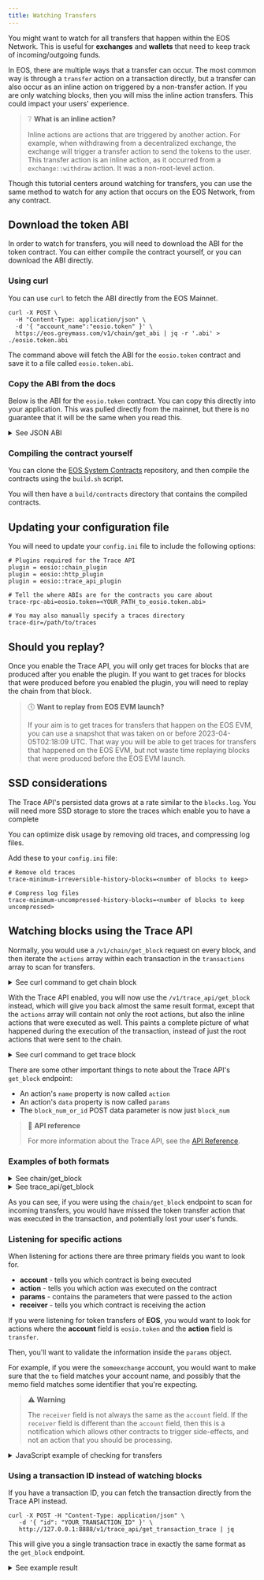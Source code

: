 ```yaml
---
title: Watching Transfers
---
```


You might want to watch for all transfers that happen within the EOS Network. This is useful for **exchanges** and 
**wallets** that need to keep track of incoming/outgoing funds.

In EOS, there are multiple ways that a transfer can occur. The most common way is through a `transfer` action on a transaction
directly, but a transfer can also occur as an inline action on triggered by a non-transfer action. If you are only
watching blocks, then you will miss the inline action transfers. This could impact your users' experience.

> ❔ **What is an inline action?**
>
> Inline actions are actions that are triggered by another action. For example, when withdrawing from a decentralized 
> exchange, the exchange will trigger a transfer action to send the tokens to the user. This transfer action is an inline
> action, as it occurred from a `exchange::withdraw` action. It was a non-root-level action.

Though this tutorial centers around watching for transfers, you can use the same method to watch for any action that
occurs on the EOS Network, from any contract.

## Download the token ABI

In order to watch for transfers, you will need to download the ABI for the token contract. You can either compile the 
contract yourself, or you can download the ABI directly.

### Using curl

You can use `curl` to fetch the ABI directly from the EOS Mainnet.

```shell
curl -X POST \
  -H "Content-Type: application/json" \
  -d '{ "account_name":"eosio.token" }' \
  https://eos.greymass.com/v1/chain/get_abi | jq -r '.abi' > ./eosio.token.abi
```

The command above will fetch the ABI for the `eosio.token` contract and save it to a file called `eosio.token.abi`.

### Copy the ABI from the docs

Below is the ABI for the `eosio.token` contract. You can copy this directly into your application.
This was pulled directly from the mainnet, but there is no guarantee that it will be the same when you
read this.

<details>
    <summary>See JSON ABI</summary>

```json
{
  "version": "eosio::abi/1.1",
  "types": [],
  "structs": [
    {
      "name": "account",
      "base": "",
      "fields": [
        {
          "name": "balance",
          "type": "asset"
        }
      ]
    },
    {
      "name": "close",
      "base": "",
      "fields": [
        {
          "name": "owner",
          "type": "name"
        },
        {
          "name": "symbol",
          "type": "symbol"
        }
      ]
    },
    {
      "name": "create",
      "base": "",
      "fields": [
        {
          "name": "issuer",
          "type": "name"
        },
        {
          "name": "maximum_supply",
          "type": "asset"
        }
      ]
    },
    {
      "name": "currency_stats",
      "base": "",
      "fields": [
        {
          "name": "supply",
          "type": "asset"
        },
        {
          "name": "max_supply",
          "type": "asset"
        },
        {
          "name": "issuer",
          "type": "name"
        }
      ]
    },
    {
      "name": "issue",
      "base": "",
      "fields": [
        {
          "name": "to",
          "type": "name"
        },
        {
          "name": "quantity",
          "type": "asset"
        },
        {
          "name": "memo",
          "type": "string"
        }
      ]
    },
    {
      "name": "open",
      "base": "",
      "fields": [
        {
          "name": "owner",
          "type": "name"
        },
        {
          "name": "symbol",
          "type": "symbol"
        },
        {
          "name": "ram_payer",
          "type": "name"
        }
      ]
    },
    {
      "name": "retire",
      "base": "",
      "fields": [
        {
          "name": "quantity",
          "type": "asset"
        },
        {
          "name": "memo",
          "type": "string"
        }
      ]
    },
    {
      "name": "transfer",
      "base": "",
      "fields": [
        {
          "name": "from",
          "type": "name"
        },
        {
          "name": "to",
          "type": "name"
        },
        {
          "name": "quantity",
          "type": "asset"
        },
        {
          "name": "memo",
          "type": "string"
        }
      ]
    }
  ],
  "actions": [
    {
      "name": "close",
      "type": "close",
      "ricardian_contract": "---\nspec_version: \"0.2.0\"\ntitle: Close Token Balance\nsummary: 'Close {{nowrap owner}}’s zero quantity balance'\nicon: https://raw.githubusercontent.com/cryptokylin/eosio.contracts/v1.7.0/contracts/icons/token.png#207ff68b0406eaa56618b08bda81d6a0954543f36adc328ab3065f31a5c5d654\n---\n\n{{owner}} agrees to close their zero quantity balance for the {{symbol_to_symbol_code symbol}} token.\n\nRAM will be refunded to the RAM payer of the {{symbol_to_symbol_code symbol}} token balance for {{owner}}."
    },
    {
      "name": "create",
      "type": "create",
      "ricardian_contract": "---\nspec_version: \"0.2.0\"\ntitle: Create New Token\nsummary: 'Create a new token'\nicon: https://raw.githubusercontent.com/cryptokylin/eosio.contracts/v1.7.0/contracts/icons/token.png#207ff68b0406eaa56618b08bda81d6a0954543f36adc328ab3065f31a5c5d654\n---\n\n{{$action.account}} agrees to create a new token with symbol {{asset_to_symbol_code maximum_supply}} to be managed by {{issuer}}.\n\nThis action will not result any any tokens being issued into circulation.\n\n{{issuer}} will be allowed to issue tokens into circulation, up to a maximum supply of {{maximum_supply}}.\n\nRAM will deducted from {{$action.account}}’s resources to create the necessary records."
    },
    {
      "name": "issue",
      "type": "issue",
      "ricardian_contract": "---\nspec_version: \"0.2.0\"\ntitle: Issue Tokens into Circulation\nsummary: 'Issue {{nowrap quantity}} into circulation and transfer into {{nowrap to}}’s account'\nicon: https://raw.githubusercontent.com/cryptokylin/eosio.contracts/v1.7.0/contracts/icons/token.png#207ff68b0406eaa56618b08bda81d6a0954543f36adc328ab3065f31a5c5d654\n---\n\nThe token manager agrees to issue {{quantity}} into circulation, and transfer it into {{to}}’s account.\n\n{{#if memo}}There is a memo attached to the transfer stating:\n{{memo}}\n{{/if}}\n\nIf {{to}} does not have a balance for {{asset_to_symbol_code quantity}}, or the token manager does not have a balance for {{asset_to_symbol_code quantity}}, the token manager will be designated as the RAM payer of the {{asset_to_symbol_code quantity}} token balance for {{to}}. As a result, RAM will be deducted from the token manager’s resources to create the necessary records.\n\nThis action does not allow the total quantity to exceed the max allowed supply of the token."
    },
    {
      "name": "open",
      "type": "open",
      "ricardian_contract": "---\nspec_version: \"0.2.0\"\ntitle: Open Token Balance\nsummary: 'Open a zero quantity balance for {{nowrap owner}}'\nicon: https://raw.githubusercontent.com/cryptokylin/eosio.contracts/v1.7.0/contracts/icons/token.png#207ff68b0406eaa56618b08bda81d6a0954543f36adc328ab3065f31a5c5d654\n---\n\n{{ram_payer}} agrees to establish a zero quantity balance for {{owner}} for the {{symbol_to_symbol_code symbol}} token.\n\nIf {{owner}} does not have a balance for {{symbol_to_symbol_code symbol}}, {{ram_payer}} will be designated as the RAM payer of the {{symbol_to_symbol_code symbol}} token balance for {{owner}}. As a result, RAM will be deducted from {{ram_payer}}’s resources to create the necessary records."
    },
    {
      "name": "retire",
      "type": "retire",
      "ricardian_contract": "---\nspec_version: \"0.2.0\"\ntitle: Remove Tokens from Circulation\nsummary: 'Remove {{nowrap quantity}} from circulation'\nicon: https://raw.githubusercontent.com/cryptokylin/eosio.contracts/v1.7.0/contracts/icons/token.png#207ff68b0406eaa56618b08bda81d6a0954543f36adc328ab3065f31a5c5d654\n---\n\nThe token manager agrees to remove {{quantity}} from circulation, taken from their own account.\n\n{{#if memo}} There is a memo attached to the action stating:\n{{memo}}\n{{/if}}"
    },
    {
      "name": "transfer",
      "type": "transfer",
      "ricardian_contract": "---\nspec_version: \"0.2.0\"\ntitle: Transfer Tokens\nsummary: 'Send {{nowrap quantity}} from {{nowrap from}} to {{nowrap to}}'\nicon: https://raw.githubusercontent.com/cryptokylin/eosio.contracts/v1.7.0/contracts/icons/transfer.png#5dfad0df72772ee1ccc155e670c1d124f5c5122f1d5027565df38b418042d1dd\n---\n\n{{from}} agrees to send {{quantity}} to {{to}}.\n\n{{#if memo}}There is a memo attached to the transfer stating:\n{{memo}}\n{{/if}}\n\nIf {{from}} is not already the RAM payer of their {{asset_to_symbol_code quantity}} token balance, {{from}} will be designated as such. As a result, RAM will be deducted from {{from}}’s resources to refund the original RAM payer.\n\nIf {{to}} does not have a balance for {{asset_to_symbol_code quantity}}, {{from}} will be designated as the RAM payer of the {{asset_to_symbol_code quantity}} token balance for {{to}}. As a result, RAM will be deducted from {{from}}’s resources to create the necessary records."
    }
  ],
  "tables": [
    {
      "name": "accounts",
      "index_type": "i64",
      "key_names": [],
      "key_types": [],
      "type": "account"
    },
    {
      "name": "stat",
      "index_type": "i64",
      "key_names": [],
      "key_types": [],
      "type": "currency_stats"
    }
  ],
  "ricardian_clauses": [],
  "error_messages": [],
  "abi_extensions": [],
  "variants": [],
  "action_results": []
}
```

</details>

### Compiling the contract yourself

You can clone the [EOS System Contracts](https://github.com/eosnetworkfoundation/eos-system-contracts/) repository,
and then compile the contracts using the `build.sh` script.

You will then have a `build/contracts` directory that contains the compiled contracts.

## Updating your configuration file

You will need to update your `config.ini` file to include the following options:

```shell
# Plugins required for the Trace API
plugin = eosio::chain_plugin
plugin = eosio::http_plugin
plugin = eosio::trace_api_plugin

# Tell the where ABIs are for the contracts you care about 
trace-rpc-abi=eosio.token=<YOUR_PATH_to_eosio.token.abi>

# You may also manually specify a traces directory
trace-dir=/path/to/traces
```

## Should you replay?

Once you enable the Trace API, you will only get traces for blocks that are produced after you enable the plugin. 
If you want to get traces for blocks that were produced before you enabled the plugin, you will need to replay the chain
from that block.

> 🕔 **Want to replay from EOS EVM launch?**
> 
> If your aim is to get traces for transfers that happen on the EOS EVM, you can use a snapshot that was taken on or before
> 2023-04-05T02:18:09 UTC. That way you will be able to get traces for transfers that happened on the EOS EVM, but not 
> waste time replaying blocks that were produced before the EOS EVM launch.

## SSD considerations

The Trace API's persisted data grows at a rate similar to the `blocks.log`. You will need more SSD storage to store the
traces which enable you to have a complete 

You can optimize disk usage by removing old traces, and compressing log files.

Add these to your `config.ini` file:
```shell
# Remove old traces
trace-minimum-irreversible-history-blocks=<number of blocks to keep>

# Compress log files
trace-minimum-uncompressed-history-blocks=<number of blocks to keep uncompressed>
```

## Watching blocks using the Trace API

Normally, you would use a `/v1/chain/get_block` request on every block, and then iterate the `actions` array within each
transaction in the `transactions` array to scan for transfers.

<details>
    <summary>See curl command to get chain block</summary>

```shell
curl -X POST \
   -H "Content-Type: application/json" \
   -d '{ "block_num_or_id": 2 }' \
   http://127.0.0.1:8888/v1/chain/get_block | jq
```

</details>

With the Trace API enabled, you will now use the `/v1/trace_api/get_block` instead, which will give you back almost the same result format, 
except that the `actions` array will contain not only the root actions, but also the inline actions that were executed as well. 
This paints a complete picture of what happened during the execution of the transaction, instead of just the root actions that were sent to the chain.

<details>
    <summary>See curl command to get trace block</summary>

```shell
curl -X POST \
   -H "Content-Type: application/json" \
   -d '{ "block_num": 2 }' \
   http://127.0.0.1:8888/v1/trace_api/get_block | jq
```

</details>

There are some other important things to note about the Trace API's `get_block` endpoint:
- An action's `name` property is now called `action`
- An action's `data` property is now called `params`
- The `block_num_or_id` POST data parameter is now just `block_num`

> 📄 **API reference**
>
> For more information about the Trace API, see the [API Reference](https://docs.eosnetwork.com/apis/leap/latest/trace_api.api).


### Examples of both formats

<details>
    <summary>See chain/get_block</summary>

```json
{
  "timestamp": "2023-06-02T15:10:56.500",
  "producer": "eosio",
  "confirmed": 0,
  "previous": "000000140022c6320e45d8d390e686b6ce6148db4d602884be01776ad8d18c46",
  "transaction_mroot": "430716daff9428cf0327dd9fd08478295a4422bf303b13a74d88379a5e89ff5f",
  "action_mroot": "3ee0e97056c1c592ee755d9d26e178d810dba8c0af57410632fc0e7c4ac9f9a0",
  "schedule_version": 0,
  "new_producers": null,
  "producer_signature": "SIG_K1_KiSmFVmh498vHRj5rzWvFKo1zJDV2vUv5hfQVwpyj1GtYF1wSedAkJ2zihMWMjFWxqZmWVJZtW3wCFLBtAEDTSxjK7deQV",
  "transactions": [
    {
      "status": "executed",
      "cpu_usage_us": 192,
      "net_usage_words": 17,
      "trx": {
        "id": "1c073fe57292a253ea18cd7075c5420301038197806eeda51e94a33ce63be935",
        "signatures": [
          "SIG_K1_KVPDUxX5DbokbpYj9VgNZw3AZHu9HCLcH2CJbMhJuY2MfcufaLcaRz3KAwLJd12JkoR6r1EUN2XeTVjrDtorKFMiMwnd4f"
        ],
        "compression": "none",
        "packed_context_free_data": "",
        "context_free_data": [],
        "packed_trx": "9e067a641300ba187bdd00000000010000e82a01ea3055000000dcdcd4b2e3010000000000000e3d00000000a8ed3232270000000000000e3da08601000000000004454f5300000000a0d8340d75a524c50631323334353600",
        "transaction": {
          "expiration": "2023-06-02T15:11:26",
          "ref_block_num": 19,
          "ref_block_prefix": 3715831994,
          "max_net_usage_words": 0,
          "max_cpu_usage_ms": 0,
          "delay_sec": 0,
          "context_free_actions": [],
          "actions": [
            {
              "account": "eosio.dex",
              "name": "withdraw",
              "authorization": [
                {
                  "actor": "bob",
                  "permission": "active"
                }
              ],
              "data": {
                "account": "bob",
                "quantity": "10.0000 EOS",
                "to": "someexchange",
                "memo": "123456"
              },
              "hex_data": "0000000000000e3da08601000000000004454f5300000000a0d8340d75a524c506313233343536"
            }
          ]
        }
      }
    }
  ],
  "id": "000000157b7f9e05cf80f8861df6e6bda357230ed7c8a29409d5c5d823fc0a1f",
  "block_num": 21,
  "ref_block_prefix": 2264432847
}
```
</details>

<details>
    <summary>See trace_api/get_block</summary>

```json
{
  "id": "000000157b7f9e05cf80f8861df6e6bda357230ed7c8a29409d5c5d823fc0a1f",
  "number": 21,
  "previous_id": "000000140022c6320e45d8d390e686b6ce6148db4d602884be01776ad8d18c46",
  "status": "irreversible",
  "timestamp": "2023-06-02T15:10:56.500Z",
  "producer": "eosio",
  "transaction_mroot": "430716daff9428cf0327dd9fd08478295a4422bf303b13a74d88379a5e89ff5f",
  "action_mroot": "3ee0e97056c1c592ee755d9d26e178d810dba8c0af57410632fc0e7c4ac9f9a0",
  "schedule_version": 0,
  "transactions": [
    {
      "id": "2529fa879b6a4d7a75f892ab2ee9ace8c322355c2700c713b38c5b4aba023c2b",
      "block_num": 21,
      "block_time": "2023-06-02T15:10:56.500",
      "producer_block_id": null,
      "actions": [
        {
          "global_sequence": 50,
          "receiver": "eosio",
          "account": "eosio",
          "action": "onblock",
          "authorization": [
            {
              "account": "eosio",
              "permission": "active"
            }
          ],
          "data": "008619580000000000ea3055000000000013ce0c73faba187bdd5bce9432d8a5505b8da7a0a88a89d4c063d27b770000000000000000000000000000000000000000000000000000000000000000ceb2eeb65028c5680dfc06486faad42bfd7ff4c6e3b211058eff625d0d1f212f000000000000",
          "return_value": ""
        }
      ],
      "status": "executed",
      "cpu_usage_us": 100,
      "net_usage_words": 0,
      "signatures": [],
      "transaction_header": {
        "expiration": "2023-06-02T15:10:57",
        "ref_block_num": 20,
        "ref_block_prefix": 3554166030,
        "max_net_usage_words": 0,
        "max_cpu_usage_ms": 0,
        "delay_sec": 0
      }
    },
    {
      "id": "1c073fe57292a253ea18cd7075c5420301038197806eeda51e94a33ce63be935",
      "block_num": 21,
      "block_time": "2023-06-02T15:10:56.500",
      "producer_block_id": null,
      "actions": [
        {
          "global_sequence": 51,
          "receiver": "eosio.dex",
          "account": "eosio.dex",
          "action": "withdraw",
          "authorization": [
            {
              "account": "bob",
              "permission": "active"
            }
          ],
          "data": "0000000000000e3da08601000000000004454f5300000000a0d8340d75a524c506313233343536",
          "return_value": ""
        },
        {
          "global_sequence": 52,
          "receiver": "eosio.token",
          "account": "eosio.token",
          "action": "transfer",
          "authorization": [
            {
              "account": "eosio.dex",
              "permission": "active"
            }
          ],
          "data": "0000e82a01ea3055a0d8340d75a524c5a08601000000000004454f530000000006313233343536",
          "return_value": "",
          "params": {
            "from": "eosio.dex",
            "to": "someexchange",
            "quantity": "10.0000 EOS",
            "memo": "123456"
          }
        },
        {
          "global_sequence": 53,
          "receiver": "eosio.dex",
          "account": "eosio.token",
          "action": "transfer",
          "authorization": [
            {
              "account": "eosio.dex",
              "permission": "active"
            }
          ],
          "data": "0000e82a01ea3055a0d8340d75a524c5a08601000000000004454f530000000006313233343536",
          "return_value": "",
          "params": {
            "from": "eosio.dex",
            "to": "someexchange",
            "quantity": "10.0000 EOS",
            "memo": "123456"
          }
        },
        {
          "global_sequence": 54,
          "receiver": "someexchange",
          "account": "eosio.token",
          "action": "transfer",
          "authorization": [
            {
              "account": "eosio.dex",
              "permission": "active"
            }
          ],
          "data": "0000e82a01ea3055a0d8340d75a524c5a08601000000000004454f530000000006313233343536",
          "return_value": "",
          "params": {
            "from": "eosio.dex",
            "to": "someexchange",
            "quantity": "10.0000 EOS",
            "memo": "123456"
          }
        }
      ],
      "status": "executed",
      "cpu_usage_us": 192,
      "net_usage_words": 17,
      "signatures": [
        "SIG_K1_KVPDUxX5DbokbpYj9VgNZw3AZHu9HCLcH2CJbMhJuY2MfcufaLcaRz3KAwLJd12JkoR6r1EUN2XeTVjrDtorKFMiMwnd4f"
      ],
      "transaction_header": {
        "expiration": "2023-06-02T15:11:26",
        "ref_block_num": 19,
        "ref_block_prefix": 3715831994,
        "max_net_usage_words": 0,
        "max_cpu_usage_ms": 0,
        "delay_sec": 0
      }
    }
  ]
}

```
</details>

As you can see, if you were using the `chain/get_block` endpoint to scan for incoming transfers, you would have missed 
the token transfer action that was executed in the transaction, and potentially lost your user's funds.

### Listening for specific actions

When listening for actions there are three primary fields you want to look for. 

- **account** - tells you which contract is being executed
- **action** - tells you which action was executed on the contract
- **params** - contains the parameters that were passed to the action
- **receiver** - tells you which contract is receiving the action

If you were listening for token transfers of **EOS**, you would want to look for actions where the
**account** field is `eosio.token` and the **action** field is `transfer`.

Then, you'll want to validate the information inside the `params` object.

For example, if you were the `someexchange` account, you would want to make sure that the `to` field matches your account 
name, and possibly that the memo field matches some identifier that you're expecting.

> ⚠ **Warning**
> 
> The `receiver` field is not always the same as the `account` field. If the `receiver` field is different than the 
> `account` field, then this is a notification which allows other contracts to trigger side-effects, and not an action 
> that you should be processing.

<details>
    <summary>JavaScript example of checking for transfers</summary>

```javascript
const CONTRACT = "eosio.token";
const ACTION = "transfer";
const YOUR_ACCOUNT = "someexchange";

const result = await fetch('https://your.node/v1/trace_api/get_block', {
    method: 'POST',
    body: JSON.stringify({
        block_num: NEXT_BLOCK_NUM
    })
}).then(res => res.json())

for(let transaction of result.transactions) {
    for(let action of transaction.actions) {
        if(
            // This is the smart contract that is being executed
            action.account === CONTRACT
            // This is the action that is being executed
            && action.action === ACTION
            // This is the receiver of this action, if it is not the same as 
            // the contract account, then this is just a notification (DO NOT PROCESS)
            && action.receiver === action.account 
        ) {
            // We now know that this is a transfer action, and it is not 
            // a notification, so we can check the params
            if(action.params.to === YOUR_ACCOUNT) {
                
                // This transfer is for us, so we can do something with it
                const { quantity, memo } = action.params;
                // ... 
            }
        }
    }
}
```

</details>

### Using a transaction ID instead of watching blocks

If you have a transaction ID, you can fetch the transaction directly from the Trace API instead.

```shell
curl -X POST -H "Content-Type: application/json" \
   -d '{ "id": "YOUR_TRANSACTION_ID" }' \
   http://127.0.0.1:8888/v1/trace_api/get_transaction_trace | jq
```

This will give you a single transaction trace in exactly the same format as the `get_block` endpoint.

<details>
    <summary>See example result</summary>

```json
{
  "id": "d11dc29013e40c5f132b1ae507622eaba6ab01e1e3ac1ecc875b7a80fdc72233",
  "block_num": 21,
  "block_time": "2023-06-02T15:15:33.500",
  "producer_block_id": null,
  "actions": [
    {
      "global_sequence": 51,
      "receiver": "eosio.dex",
      "account": "eosio.dex",
      "action": "withdraw",
      "authorization": [
        {
          "account": "bob",
          "permission": "active"
        }
      ],
      "data": "0000000000000e3da08601000000000004454f530000000000a6823403ea305506313233343536",
      "return_value": ""
    },
    {
      "global_sequence": 52,
      "receiver": "eosio.token",
      "account": "eosio.token",
      "action": "transfer",
      "authorization": [
        {
          "account": "eosio.dex",
          "permission": "active"
        }
      ],
      "data": "0000e82a01ea305500a6823403ea3055a08601000000000004454f530000000006313233343536",
      "return_value": "",
      "params": {
        "from": "eosio.dex",
        "to": "eosio.token",
        "quantity": "10.0000 EOS",
        "memo": "123456"
      }
    },
    {
      "global_sequence": 53,
      "receiver": "eosio.dex",
      "account": "eosio.token",
      "action": "transfer",
      "authorization": [
        {
          "account": "eosio.dex",
          "permission": "active"
        }
      ],
      "data": "0000e82a01ea305500a6823403ea3055a08601000000000004454f530000000006313233343536",
      "return_value": "",
      "params": {
        "from": "eosio.dex",
        "to": "eosio.token",
        "quantity": "10.0000 EOS",
        "memo": "123456"
      }
    }
  ],
  "status": "executed",
  "cpu_usage_us": 187,
  "net_usage_words": 17,
  "signatures": [
    "SIG_K1_JwowShN9caNF4PeX3oMN3PCwKqbfLKz3f1noURuftDSvEd9RiMdY4HGk2kbVJjN47QKcFJSFMh1Yf6uZAfYRxay8iWprzF"
  ],
  "transaction_header": {
    "expiration": "2023-06-02T15:16:03",
    "ref_block_num": 19,
    "ref_block_prefix": 3497594715,
    "max_net_usage_words": 0,
    "max_cpu_usage_ms": 0,
    "delay_sec": 0
  }
}
```
</details>

